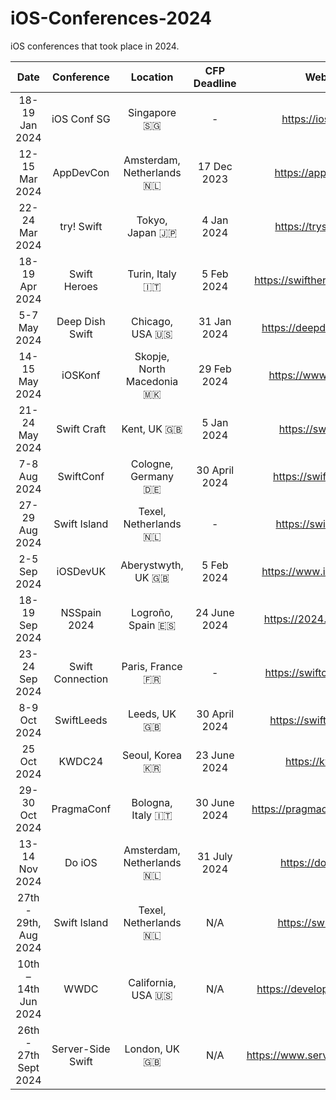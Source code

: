 # iOS-Conferences-2024
iOS conferences that took place in 2024.

| Date | Conference | Location | CFP Deadline | Website |
| :--: | :--: | :--: | :--: | :--: | 
| 18-19 Jan 2024 | iOS Conf SG | Singapore 🇸🇬 | - | https://iosconf.sg/ |
| 12-15 Mar 2024 | AppDevCon | Amsterdam, Netherlands 🇳🇱 | 17 Dec 2023 | https://appdevcon.nl/ |  
| 22-24 Mar 2024 | try! Swift | Tokyo, Japan 🇯🇵 | 4 Jan 2024 | https://tryswift.jp/_en |
| 18-19 Apr 2024 | Swift Heroes | Turin, Italy 🇮🇹 | 5 Feb 2024 | https://swiftheroes.com/2024 |
| 5-7 May 2024 | Deep Dish Swift | Chicago, USA 🇺🇸 | 31 Jan 2024 | https://deepdishswift.com/ |
| 14-15 May 2024 | iOSKonf | Skopje, North Macedonia 🇲🇰 | 29 Feb 2024 | https://www.ioskonf.mk |  
| 21-24 May 2024 | Swift Craft | Kent, UK 🇬🇧 | 5 Jan 2024 | https://swiftcraft.uk |  
| 7-8 Aug 2024 | SwiftConf | Cologne, Germany 🇩🇪 | 30 April 2024 | https://swiftconf.com/ |  
| 27-29 Aug 2024 | Swift Island | Texel, Netherlands 🇳🇱 | - | https://swiftisland.nl/ |  
| 2-5 Sep 2024 | iOSDevUK | Aberystwyth, UK 🇬🇧 | 5 Feb 2024 | https://www.iosdevuk.com |  
| 18-19 Sep 2024 | NSSpain 2024 | Logroño, Spain 🇪🇸 | 24 June 2024 | https://2024.nsspain.com |  
| 23-24 Sep 2024 | Swift Connection | Paris, France 🇫🇷 | - | https://swiftconnection.io |  
| 8-9 Oct 2024 | SwiftLeeds | Leeds, UK 🇬🇧 | 30 April 2024 | https://swiftleeds.co.uk |  
| 25 Oct 2024 | KWDC24 | Seoul, Korea 🇰🇷 | 23 June 2024 | https://kwdc.dev | 
| 29-30 Oct 2024 | PragmaConf | Bologna, Italy 🇮🇹 | 30 June 2024 | https://pragmaconference.com |  
| 13-14 Nov 2024 | Do iOS | Amsterdam, Netherlands 🇳🇱 | 31 July 2024 | https://do-ios.com |
| 27th - 29th, Aug 2024 | Swift Island | Texel, Netherlands 🇳🇱 | N/A | https://swiftisland.nl |  
| 10th – 14th Jun 2024| WWDC | California, USA 🇺🇸 | N/A | https://developer.apple.com/ | 
| 26th - 27th Sept 2024 | Server-Side Swift | London, UK 🇬🇧 | N/A | https://www.serversideswift.info/ |
